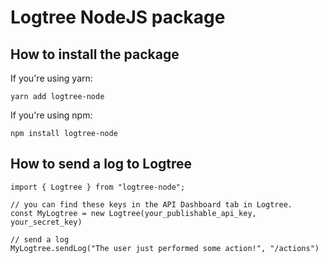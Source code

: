 # Logtree NodeJS package

## How to install the package

If you're using yarn:
```
yarn add logtree-node
```

If you're using npm:
```
npm install logtree-node
```

## How to send a log to Logtree
```
import { Logtree } from "logtree-node";

// you can find these keys in the API Dashboard tab in Logtree.
const MyLogtree = new Logtree(your_publishable_api_key, your_secret_key)

// send a log
MyLogtree.sendLog("The user just performed some action!", "/actions") 
```
